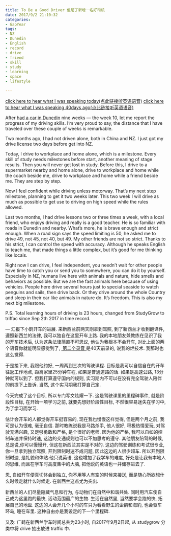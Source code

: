 ```yaml
---
title: To Be a Good Driver 但尼丁新增一名好司机
date: 2017/9/2 21:10:32
categories: 
- GapYear
tags:
- NZ
- Dunedin
- English 
- record
- drive
- friend
- skill
- study
- learning
- space
- lifestyle

---
```

[click here to hear what I was speaking today(点此链接听英语语音)][1]
[click here to hear what I was speaking 40days ago(点此链接听英语语音)][2]

After [had a car in Dunedin][3] nine weeks — the week 10, let me report the progress of my driving skills. I’m very proud to say, the distance that I have traveled over these couple of weeks is remarkable.

Two months ago, I had not driven alone, both in China and NZ. I just got my drive license two days before get into NZ. 

Today, I drive to workplace and home alone, which is a milestone. Every skill of study needs milestones before start, another meaning of stage results. Then you will never get lost in study. Before this, I drive to a supermarket nearby and home alone, drive to workplace and home while the coach beside me, drive to workplace and home while a friend beside me. They are step by step. 

Now I feel confident while driving unless motorway. That’s my next step milestone, planning to get it two weeks later. This two week I will drive as much as possible to get use to driving on high speed while the rules allowed.

Last two months, I had drive lessons two or three times a week, with a local friend, who enjoys driving and really is a good teacher. He is so familiar with roads in Dunedin and nearby. What’s more, he is brave  enough and strict enough. When a road sign says the speed limiting is 50, he asked me to drive 49, not 45, not 40, but 49. My other friends are not so strict. Thanks to his strict, I can control the speed with accuracy. Although he speaks English to teach me, that made things a little complex, but it’s good for me thinking like locals.  

Right now I can drive, I feel independent, you needn’t wait for other people have time to catch you or send you to somewhere, you can do it by yourself. Especially in NZ, humans live here with animals and nature, hide smells and behaviors as possible. But we are the fast animals here because of using vehicles. People here drive several hours just to  special seaside to watch penguins and sails, then drive back. Or they drive around the whole Country and sleep in their car like animals in nature do. It’s freedom. This is also my next big milestone. 

P.S. Total learning hours of driving is 23 hours, changed from StudyGrow to triffac since Sep 2th 2017 in time record. 

—
汇报下小鹤开车的进展. 来新西兰前两天刚拿到驾照, 到了新西兰才收到翻译件, 遵照新西兰的法律, 我可以独自在这里开车上路. 我的本地朋友兼教练在见识了我的开车技术后, 认为这条法律简直不可思议, 他认为我根本不会开车, 对比上面的两个语音你就能明显感觉到了, [ 第二个录音 ][4]是40天前录的, 说我的烂技术. 我那时也这么觉得. 

于是接下来, 我跟他约好, 一周两到三次的驾驶课程. 目标是我可以自信自在的开车往返工作地点, 距离家里25分钟车程, 如果是普通道路的话. 如果是高速公路, 13分钟就可以到了. 但我打算遵守国内的规则, 实习期内不可以在没有完全驾驶人陪伴的前提下上告诉. 当然, 这个实习期我打算自己定.  

今天完成了这个目标, 所以专门写文炫耀一下.  这是驾驶课里的里程碑事件, 就是阶段性目标, 在开始一项学习之前, 就要先想好阶段性目标, 不然很容易迷失在学习中, 为了学习而学习. 

估计会开车的人都觉得开车挺容易的, 现在我也慢慢这样觉得, 但是两个月之前, 我可是认为很难, 毫无自信. 那时教练说我是马路杀手, 他人很好, 积极热情爱玩, 对驾驶充满兴趣, 又足够勇敢和严格, 是个很好的老师. 因为他的严格, 我可以自如的控制车速并保持时速, 这边的交通规则也可以不加思考的遵守. 其他朋友陪驾的时候, 总是说,你可以慢慢开, 但这在新西兰其实是不对的. 这边的驾驶训练和考试很专业, 你一旦拿到独立驾照, 开到限制时速不成问题, 因此这边的人很少超车.  所以开到限制时速, 是礼貌和体贴.他只说英语, 这也增加了我学车的难度, 好处是让我有本地人的思维, 而且在学车时高度集中的大脑, 把他说的英语也一并储存进去了. 

恩, 自如开车便真切体会到独立,  你不用等人有空的时候来接送, 而是随心所欲想什么时候走就什么时候走. 在新西兰这点尤为突出.  

新西兰的人们尽量隐藏气息和行为, 与动物们在自然中和谐共处. 同时用汽车使自己成为这里跑的最快, 活动范围最广的生物.  生活在自然里, 当然要学会跑的快, 拓展自己的地盘. 这边的人会开几个小时的车只为看看野生的企鹅和海豹, 也会驱车环岛, 睡在车里. 这种自由亦是我设定的下一个里程碑. 
 
又及: 广鹤在新西兰学车时间总共为23小时, 自2017年9月2日起, 从 studygrow 分类中将 drive 抽出放进 traffic 中. 

[1]:	https://www.lizhi.fm/2040956/2621376516410964486
[2]:	https://www.lizhi.fm/2040956/2613987209859160582
[3]:	https://liguanghe.github.io/2017/07/08/Got%20a%20car%20in%20Dunedin/
[4]:	https://www.lizhi.fm/2040956/2613987209859160582